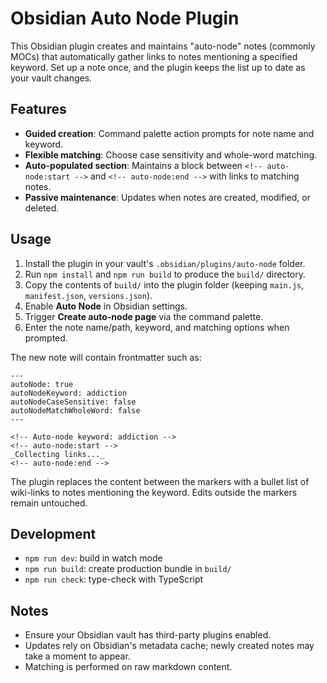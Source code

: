 # Obsidian Auto Node Plugin

This Obsidian plugin creates and maintains "auto-node" notes (commonly MOCs) that automatically gather links to notes mentioning a specified keyword. Set up a note once, and the plugin keeps the list up to date as your vault changes.

## Features

- **Guided creation**: Command palette action prompts for note name and keyword.
- **Flexible matching**: Choose case sensitivity and whole-word matching.
- **Auto-populated section**: Maintains a block between `<!-- auto-node:start -->` and `<!-- auto-node:end -->` with links to matching notes.
- **Passive maintenance**: Updates when notes are created, modified, or deleted.

## Usage

1. Install the plugin in your vault's `.obsidian/plugins/auto-node` folder.
2. Run `npm install` and `npm run build` to produce the `build/` directory.
3. Copy the contents of `build/` into the plugin folder (keeping `main.js`, `manifest.json`, `versions.json`).
4. Enable **Auto Node** in Obsidian settings.
5. Trigger **Create auto-node page** via the command palette.
6. Enter the note name/path, keyword, and matching options when prompted.

The new note will contain frontmatter such as:

```
---
autoNode: true
autoNodeKeyword: addiction
autoNodeCaseSensitive: false
autoNodeMatchWholeWord: false
---

<!-- Auto-node keyword: addiction -->
<!-- auto-node:start -->
_Collecting links..._
<!-- auto-node:end -->
```

The plugin replaces the content between the markers with a bullet list of wiki-links to notes mentioning the keyword. Edits outside the markers remain untouched.

## Development

- `npm run dev`: build in watch mode
- `npm run build`: create production bundle in `build/`
- `npm run check`: type-check with TypeScript

## Notes

- Ensure your Obsidian vault has third-party plugins enabled.
- Updates rely on Obsidian's metadata cache; newly created notes may take a moment to appear.
- Matching is performed on raw markdown content.

